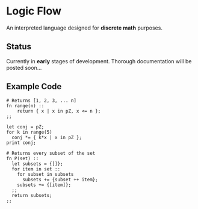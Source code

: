 # Logic Flow
An interpreted language designed for **discrete math** purposes.

## Status
Currently in **early** stages of development. 
Thorough documentation will be posted soon...

## Example Code
```
# Returns [1, 2, 3, ... n]
fn range(n) ::
	return { x | x in pZ, x <= n };
;;

let conj = pZ;
for k in range(5)
  conj *= { k*x | x in pZ };
print conj;
```

```
# Returns every subset of the set
fn P(set) ::
  let subsets = {[]};
  for item in set ::
    for subset in subsets
      subsets += {subset ++ item};
    subsets += {[item]};
  ;;
  return subsets;
;;
```
